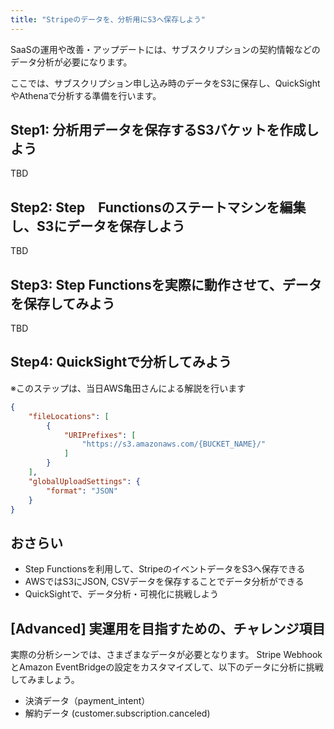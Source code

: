 ```yaml
---
title: "Stripeのデータを、分析用にS3へ保存しよう"
---
```


SaaSの運用や改善・アップデートには、サブスクリプションの契約情報などのデータ分析が必要になります。

ここでは、サブスクリプション申し込み時のデータをS3に保存し、QuickSightやAthenaで分析する準備を行います。

## Step1: 分析用データを保存するS3バケットを作成しよう

TBD
## Step2: Step　Functionsのステートマシンを編集し、S3にデータを保存しよう

TBD
## Step3: Step Functionsを実際に動作させて、データを保存してみよう

TBD
## Step4: QuickSightで分析してみよう

※このステップは、当日AWS亀田さんによる解説を行います


```json
{
    "fileLocations": [
        {
            "URIPrefixes": [
                "https://s3.amazonaws.com/{BUCKET_NAME}/"
            ]
        }
    ],
    "globalUploadSettings": {
        "format": "JSON"
    }
}
```

## おさらい

- Step Functionsを利用して、StripeのイベントデータをS3へ保存できる
- AWSではS3にJSON, CSVデータを保存することでデータ分析ができる
- QuickSightで、データ分析・可視化に挑戦しよう

## [Advanced] 実運用を目指すための、チャレンジ項目

実際の分析シーンでは、さまざまなデータが必要となります。
Stripe WebhookとAmazon EventBridgeの設定をカスタマイズして、以下のデータに分析に挑戦してみましょう。

- 決済データ（payment_intent）
- 解約データ (customer.subscription.canceled)
